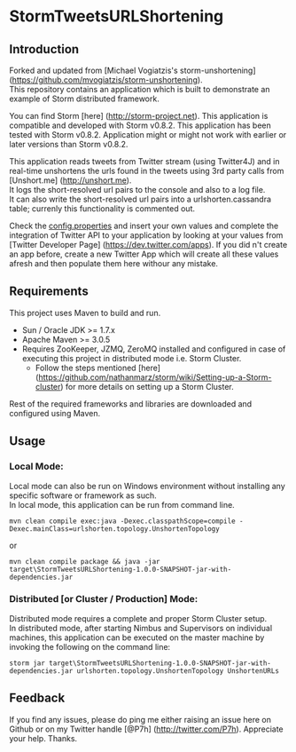 # StormTweetsURLShortening

## Introduction
Forked and updated from [Michael Vogiatzis's storm-unshortening] (https://github.com/mvogiatzis/storm-unshortening).<br>
This repository contains an application which is built to demonstrate an example of Storm distributed framework.

You can find Storm [here] (http://storm-project.net).
This application is compatible and developed with Storm v0.8.2. This application has been tested with Storm v0.8.2. Application might or might not work with earlier or later versions than Storm v0.8.2.

This application reads tweets from Twitter stream (using Twitter4J) and in real-time unshortens the urls found in the tweets using 3rd party calls from [Unshort.me] (http://unshort.me).<br>
It logs the short-resolved url pairs to the console and also to a log file.<br>
It can also write the short-resolved url pairs into a urlshorten.cassandra table; currenly this functionality is commented out.<br>

Check the [config.properties](src/main/resources/config.properties) and insert your own values and complete the integration of Twitter API to your application by looking at your values from [Twitter Developer Page] (https://dev.twitter.com/apps). If you did n't create an app before, create a new Twitter App which will create all these values afresh and then populate them here withour any mistake.<br>
## Requirements
This project uses Maven to build and run.
* Sun / Oracle JDK >= 1.7.x
* Apache Maven >= 3.0.5
* Requires ZooKeeper, JZMQ, ZeroMQ installed and configured in case of executing this project in distributed mode i.e. Storm Cluster.<br>
	- Follow the steps mentioned [here] (https://github.com/nathanmarz/storm/wiki/Setting-up-a-Storm-cluster) for more details on setting up a Storm Cluster.<br>

Rest of the required frameworks and libraries are downloaded and configured using Maven.
## Usage
### Local Mode:
Local mode can also be run on Windows environment without installing any specific software or framework as such.<br>
In local mode, this application can be run from command line.<br>

    mvn clean compile exec:java -Dexec.classpathScope=compile -Dexec.mainClass=urlshorten.topology.UnshortenTopology

or

    mvn clean compile package && java -jar target\StormTweetsURLShortening-1.0.0-SNAPSHOT-jar-with-dependencies.jar
	
### Distributed [or Cluster / Production] Mode:
Distributed mode requires a complete and proper Storm Cluster setup.<br>
In distributed mode, after starting Nimbus and Supervisors on individual machines, this application can be executed on the master machine by invoking the following on the command line:

    storm jar target\StormTweetsURLShortening-1.0.0-SNAPSHOT-jar-with-dependencies.jar urlshorten.topology.UnshortenTopology UnshortenURLs

## Feedback
If you find any issues, please do ping me either raising an issue here on Github or on my Twitter handle [@P7h] (http://twitter.com/P7h).
Appreciate your help. Thanks.